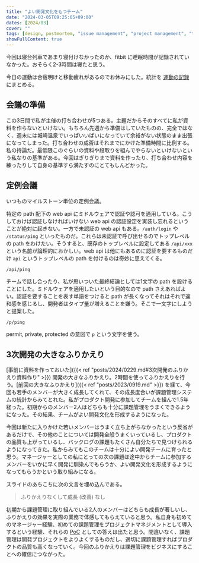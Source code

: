 ```yaml
---
title: "よい開発文化をもつチーム"
date: "2024-03-05T09:25:05+09:00"
dates: [2024/03]
cover: ""
tags: [design, postmortem, "issue management", "project management", "team building", business]
showFullContent: true
---
```


今回は寝台列車であまり寝付けなかったのか、fitbit に睡眠時間が記録されていなかった。おそらく2-3時間は寝たと思う。

今日の運動は合宿明けと移動疲れがあるのでお休みにした。統計を [運動の記録](https://docs.google.com/spreadsheets/d/1bg85QtM-LciUgey8I79uI7vW2PEwsP6TVdeIRVkACBg/edit?usp=sharing) にまとめる。

## 会議の準備

この3日間で私が主催の打ち合わせが5つある。主題だからそのすべてに私が資料を作らないといけない。もちろん先週から準備はしていたものの、完全ではなく、週末には城崎温泉でいっぱいいぱいになっていて余裕がない状態のまま出張になってしまった。打ち合わせの成否はそれまでにかけた準備時間に比例する。私の持論だ。最低限このぐらいの資料や段取りを組んでやらないといけないという私なりの基準がある。今回はぎりぎりまで資料を作ったり、打ち合わせ内容を練ったりして自身の基準すら満たすのにとてもしんどかった。

## 定例会議

いつものマイルストーン単位の定例会議。

特定の path 配下の web api にミドルウェアで認証や認可を適用している。こうしておけば認証しなければいけない web api の認証設定を実装し忘れるということが絶対に起きない。一方で未認証の web api もある。`/auth/login` や `/status/ping` といったものだ。これらは未認証で呼び出せるのでトップレベルの path をわけたい。そうすると、既存のトップレベルに設定してある `/api/xxx` という名前が論理的におかしい。web api は他にもあるのに認証を要するものだけ `api` というトップレベルの path を付けるのは奇妙に思えてくる。

```
/api/ping
```

チームで話し合ったり、私が思いついた最終結論としては1文字の path を設けることにした。ミドルウェアを適用したいという目的なので path さえあればよい。認証を要することを表す単語をつけると path が長くなってそれはそれで違和感を感じるし、開発者はタイプ量が増えることを嫌う。そこで一文字にしようと提案した。

```
/p/ping
```

permit, private, protected の意図で `p` という文字を使う。

## 3次開発の大きなふりかえり

[事前に資料を作っておいた]({{< ref "posts/2024/0229.md#3次開発のふりかえり資料作り" >}}) 開発の大きなふりかえり。2時間を使ってふりかえりを行う。[前回の大きなふりかえり]({{< ref "posts/2023/0919.md" >}}) を経て、今回も若手のメンバーが大きく成長してくれて、その成長度合いが課題管理システムの統計からみてとれた。私がプロダクト開発に参加してチームを組んで1.5年経った。初期からのメンバー2人はどちらも十分に課題管理をうまくできるようになった。その結果、チームがよい開発文化を形成するようになった。

今回は新たに入りかけた若いメンバーはうまく立ち上がらなかったという反省があるだけで、その他のことについては開発全般うまくいっているし、プロダクトの品質も上がっているし、バックログの課題もたくさん自分たちで見つけられるようになってきた。私からみてもこのチームは十分によい開発チームに育ったと思う。マネージャーとしての私にとっての次の課題は途中からチームに参加するメンバーをいかに早く開発に馴染んでもらうか、よい開発文化を形成するようになってもらうかという取り組みになる。

スライドのあちこちに次の文言を埋め込んである。

> ふりかえりなくして成長 (改善) なし

初期から課題管理に取り組んでいる2人のメンバーはどちらも成長が著しいし、ふりかえりの効果を実際の業務で体感してもらえていると思う。私自身も初めてのマネージャー経験、初めての課題管理をプロジェクトマネジメントとして導入するという経験、それらの [PoC](https://ja.wikipedia.org/wiki/%E6%A6%82%E5%BF%B5%E5%AE%9F%E8%A8%BC) としての答えは出たと思う。間違いなく、課題管理は開発プロジェクトをよりよくするものだし、適切に課題管理すればプロダクトの品質も高くなっていく。今回のふりかえりは課題管理をビジネスにすることへの確信につながった。
